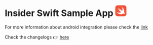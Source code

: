 # Insider Swift Sample App <img src="https://github.com/github/explore/raw/main/topics/swift/swift.png" alt="swift" width="35" height="35"/>
For more information about android integration please check the [link](https://academy.useinsider.com/docs/ios-integration)

Check the changelogs 👉 [here](https://academy.useinsider.com/docs/ios-sdk-changelog)
